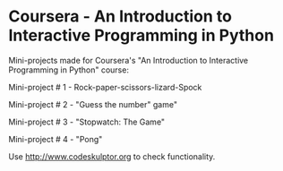 Coursera - An Introduction to Interactive Programming in Python
=========================================

Mini-projects made for Coursera's "An Introduction to Interactive Programming in Python" course:

Mini-project # 1 - Rock-paper-scissors-lizard-Spock

Mini-project # 2 - "Guess the number" game"

Mini-project # 3 - "Stopwatch: The Game"

Mini-project # 4 - "Pong"


Use http://www.codeskulptor.org to check functionality.

